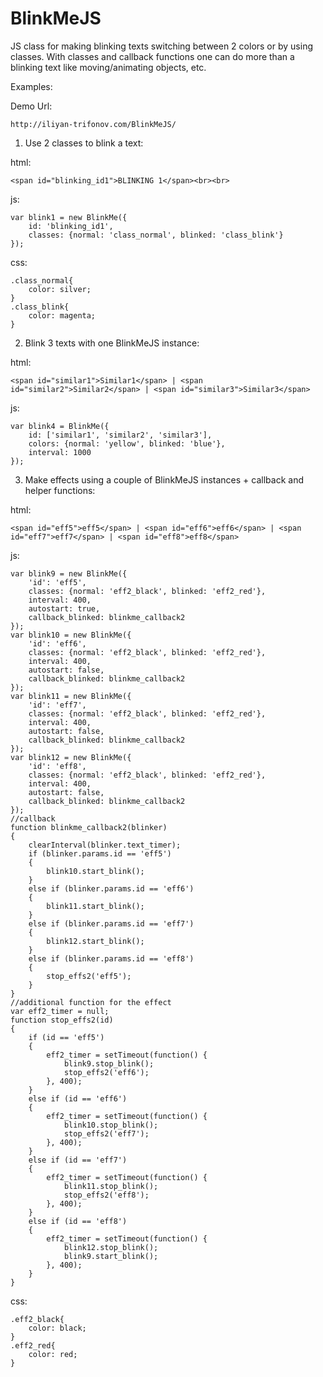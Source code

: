 BlinkMeJS
=========

JS class for making blinking texts switching between 2 colors or by using classes. With classes and callback functions one can do more than a blinking text like moving/animating objects, etc.


Examples:

Demo Url:
    
    http://iliyan-trifonov.com/BlinkMeJS/



1. Use 2 classes to blink a text:

html:

    <span id="blinking_id1">BLINKING 1</span><br><br>

js:

    var blink1 = new BlinkMe({
        id: 'blinking_id1',
        classes: {normal: 'class_normal', blinked: 'class_blink'}
    });

css:

    .class_normal{
        color: silver;
    }
    .class_blink{
        color: magenta;
    }




2. Blink 3 texts with one BlinkMeJS instance:

html:
    
    <span id="similar1">Similar1</span> | <span id="similar2">Similar2</span> | <span id="similar3">Similar3</span>

js:

    var blink4 = BlinkMe({
        id: ['similar1', 'similar2', 'similar3'],
        colors: {normal: 'yellow', blinked: 'blue'},
        interval: 1000
    });




3. Make effects using a couple of BlinkMeJS instances + callback and helper functions:

html:

    <span id="eff5">eff5</span> | <span id="eff6">eff6</span> | <span id="eff7">eff7</span> | <span id="eff8">eff8</span>

js:

    var blink9 = new BlinkMe({
        'id': 'eff5',
        classes: {normal: 'eff2_black', blinked: 'eff2_red'},
        interval: 400,
        autostart: true,
        callback_blinked: blinkme_callback2
    });
    var blink10 = new BlinkMe({
        'id': 'eff6',
        classes: {normal: 'eff2_black', blinked: 'eff2_red'},
        interval: 400,
        autostart: false,
        callback_blinked: blinkme_callback2
    });
    var blink11 = new BlinkMe({
        'id': 'eff7',
        classes: {normal: 'eff2_black', blinked: 'eff2_red'},
        interval: 400,
        autostart: false,
        callback_blinked: blinkme_callback2
    });
    var blink12 = new BlinkMe({
        'id': 'eff8',
        classes: {normal: 'eff2_black', blinked: 'eff2_red'},
        interval: 400,
        autostart: false,
        callback_blinked: blinkme_callback2
    });
    //callback
    function blinkme_callback2(blinker)
    {
        clearInterval(blinker.text_timer);
        if (blinker.params.id == 'eff5')
        {
            blink10.start_blink();
        }
        else if (blinker.params.id == 'eff6')
        {
            blink11.start_blink();
        }
        else if (blinker.params.id == 'eff7')
        {
            blink12.start_blink();
        }
        else if (blinker.params.id == 'eff8')
        {
            stop_effs2('eff5');
        }
    }
    //additional function for the effect
    var eff2_timer = null;
    function stop_effs2(id)
    {
        if (id == 'eff5')
        {
            eff2_timer = setTimeout(function() {
                blink9.stop_blink();
                stop_effs2('eff6');
            }, 400);
        }
        else if (id == 'eff6')
        {
            eff2_timer = setTimeout(function() {
                blink10.stop_blink();
                stop_effs2('eff7');
            }, 400);
        }
        else if (id == 'eff7')
        {
            eff2_timer = setTimeout(function() {
                blink11.stop_blink();
                stop_effs2('eff8');
            }, 400);
        }
        else if (id == 'eff8')
        {
            eff2_timer = setTimeout(function() {
                blink12.stop_blink();
                blink9.start_blink();
            }, 400);
        }
    }


css:

    .eff2_black{
        color: black;
    }
    .eff2_red{
        color: red;
    }